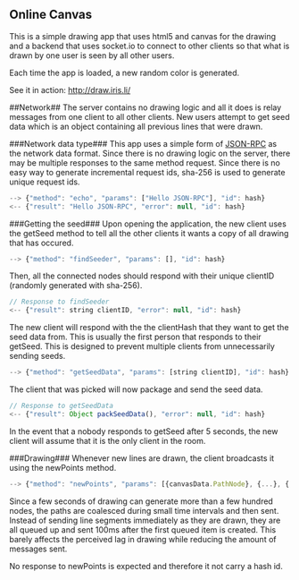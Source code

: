 Online Canvas
-------------
This is a simple drawing app that uses html5 and canvas for the drawing and a
backend that uses socket.io to connect to other clients so that what is drawn
by one user is seen by all other users.

Each time the app is loaded, a new random color is generated.

See it in action: http://draw.iris.li/

##Network##
The server contains no drawing logic and all it does is relay messages from one
client to all other clients. New users attempt to get seed data which is an object
containing all previous lines that were drawn.

###Network data type###
This app uses a simple form of [JSON-RPC](http://en.wikipedia.org/wiki/JSON-RPC)
as the network data format.
Since there is no drawing logic on the server, there may be multiple responses to the
same method request. Since there is no easy way to generate incremental request
ids, sha-256 is used to generate unique request ids.

```javascript
--> {"method": "echo", "params": ["Hello JSON-RPC"], "id": hash}
<-- {"result": "Hello JSON-RPC", "error": null, "id": hash}
```

###Getting the seed###
Upon opening the application, the new client uses the getSeed method to tell all
the other clients it wants a copy of all drawing that has occured.

```javascript
--> {"method": "findSeeder", "params": [], "id": hash}
```

Then, all the connected nodes should respond with their unique clientID (randomly
generated with sha-256).
```javascript
// Response to findSeeder
<-- {"result": string clientID, "error": null, "id": hash}
```

The new client will respond with the the clientHash that they want to get the
seed data from. This is usually the first person that responds to their getSeed.
This is designed to prevent multiple clients from unnecessarily sending seeds.
```javascript
--> {"method": "getSeedData", "params": [string clientID], "id": hash}
```

The client that was picked will now package and send the seed data.
```javascript
// Response to getSeedData
<-- {"result": Object packSeedData(), "error": null, "id": hash}
```

In the event that a nobody responds to getSeed after 5 seconds, the new client
will assume that it is the only client in the room.

###Drawing###
Whenever new lines are drawn, the client broadcasts it using the newPoints method.

```javascript
--> {"method": "newPoints", "params": [{canvasData.PathNode}, {...}, {...}], "id": hash}
```
Since a few seconds of drawing can generate more than a few hundred nodes, the
paths are coalesced during small time intervals and then sent. Instead of sending line segments
immediately as they are drawn, they are all queued up and sent 100ms after
the first queued item is created. This barely affects the perceived lag in drawing
while reducing the amount of messages sent.

No response to newPoints is expected and therefore it not carry a hash id.